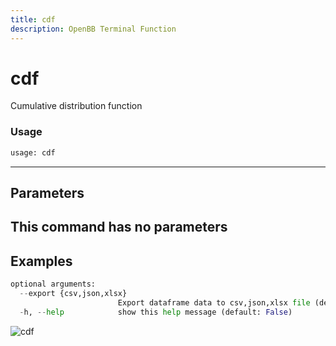 ```yaml
---
title: cdf
description: OpenBB Terminal Function
---
```


# cdf

Cumulative distribution function
### Usage 
```python
usage: cdf
```
---
## Parameters
This command has no parameters
---
## Examples
```python
optional arguments:
  --export {csv,json,xlsx}
                        Export dataframe data to csv,json,xlsx file (default: )
  -h, --help            show this help message (default: False)
```
![cdf](https://user-images.githubusercontent.com/46355364/154306055-cb3bb1ef-0e61-40c9-bf51-d095bed8dc1b.png)

